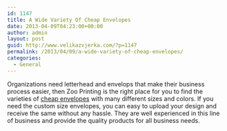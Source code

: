 ```yaml
---
id: 1147
title: A Wide Variety Of Cheap Envelopes
date: 2013-04-09T04:23:00+00:00
author: admin
layout: post
guid: http://www.velikazvjerka.com/?p=1147
permalink: /2013/04/09/a-wide-variety-of-cheap-envelopes/
categories:
  - General
---
```

Organizations need letterhead and envelops that make their business process easier, then Zoo Printing is the right place for you to find the varieties of [cheap envelopes](http://www.zooprinting.com/products/envelopes4color) with many different sizes and colors. If you need the custom size envelopes, you can easy to upload your design and receive the same without any hassle. They are well experienced in this line of business and provide the quality products for all business needs.